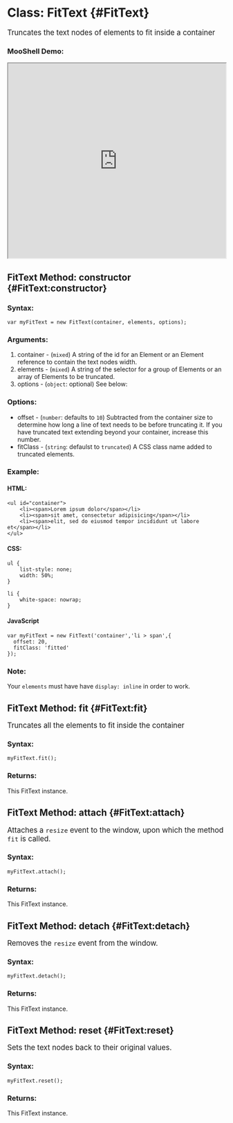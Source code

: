 Class: FitText {#FitText}
=========================

<big>Truncates the text nodes of elements to fit inside a container</big>

### MooShell Demo:

<iframe src="http://mooshell.net/rpflo/FSPP4/embedded/?tabs=result,js,html,css" style="width: 100%; height:450px"></iframe>


FitText Method: constructor {#FitText:constructor}
---------------------------------------------------


### Syntax:

	var myFitText = new FitText(container, elements, options);

### Arguments:

1. container - (`mixed`) A string of the id for an Element or an Element reference to contain the text nodes width.
2. elements - (`mixed`) A string of the selector for a group of Elements or an array of Elements to be truncated.
3. options - (`object`: optional) See below:

### Options:

* offset - (`number`: defaults to `10`) Subtracted from the container size to determine how long a line of text needs to be before truncating it.  If you have truncated text extending beyond your container, increase this number.
* fitClass - (`string`: defaulst to `truncated`) A CSS class name added to truncated elements.

### Example: 

#### HTML:

    <ul id="container">
    	<li><span>Lorem ipsum dolor</span></li>
    	<li><span>sit amet, consectetur adipisicing</span></li>
    	<li><span>elit, sed do eiusmod tempor incididunt ut labore et</span></li>
    </ul>

#### CSS:

    ul {
    	list-style: none;
    	width: 50%;
    }

    li {
    	white-space: nowrap;
    }
    
#### JavaScript

    var myFitText = new FitText('container','li > span',{
      offset: 20,
      fitClass: 'fitted'
    });
    
### Note:

Your `elements` must have have `display: inline` in order to work.

FitText Method: fit {#FitText:fit}
-----------------------------------

<big>Truncates all the elements to fit inside the container</big>

### Syntax:

    myFitText.fit();

### Returns:

This FitText instance.



FitText Method: attach {#FitText:attach}
-----------------------------------------

<big>Attaches a `resize` event to the window, upon which the method `fit` is called.</big>

### Syntax:

    myFitText.attach();

### Returns:

This FitText instance.



FitText Method: detach {#FitText:detach}
-----------------------------------------

<big>Removes the `resize` event from the window.</big>

### Syntax:

    myFitText.detach();

### Returns:

This FitText instance.


FitText Method: reset {#FitText:reset}
---------------------------------------

<big>Sets the text nodes back to their original values.</big>

### Syntax:

    myFitText.reset();

### Returns:

This FitText instance.


